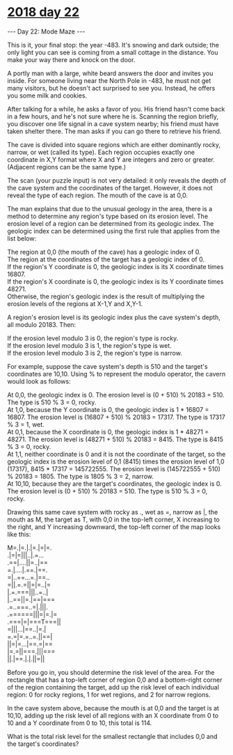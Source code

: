 # [2018 day 22](https://adventofcode.com/2018/day/22)

--- Day 22: Mode Maze ---

This is it, your final stop: the year -483. It's snowing and dark outside; the only light you can see is coming from a small cottage in the distance. You make your way there and knock on the door.



A portly man with a large, white beard answers the door and invites you inside. For someone living near the North Pole in -483, he must not get many visitors, but he doesn't act surprised to see you. Instead, he offers you some milk and cookies.



After talking for a while, he asks a favor of you. His friend hasn't come back in a few hours, and he's not sure where he is.  Scanning the region briefly, you discover one life signal in a cave system nearby; his friend must have taken shelter there.  The man asks if you can go there to retrieve his friend.



The cave is divided into square regions which are either dominantly rocky, narrow, or wet (called its type). Each region occupies exactly one coordinate in X,Y format where X and Y are integers and zero or greater. (Adjacent regions can be the same type.)



The scan (your puzzle input) is not very detailed: it only reveals the depth of the cave system and the coordinates of the target. However, it does not reveal the type of each region. The mouth of the cave is at 0,0.



The man explains that due to the unusual geology in the area, there is a method to determine any region's type based on its erosion level. The erosion level of a region can be determined from its geologic index. The geologic index can be determined using the first rule that applies from the list below:



The region at 0,0 (the mouth of the cave) has a geologic index of 0.\
The region at the coordinates of the target has a geologic index of 0.\
If the region's Y coordinate is 0, the geologic index is its X coordinate times 16807.\
If the region's X coordinate is 0, the geologic index is its Y coordinate times 48271.\
Otherwise, the region's geologic index is the result of multiplying the erosion levels of the regions at X-1,Y and X,Y-1.



A region's erosion level is its geologic index plus the cave system's depth, all modulo 20183. Then:



If the erosion level modulo 3 is 0, the region's type is rocky.\
If the erosion level modulo 3 is 1, the region's type is wet.\
If the erosion level modulo 3 is 2, the region's type is narrow.



For example, suppose the cave system's depth is 510 and the target's coordinates are 10,10. Using % to represent the modulo operator, the cavern would look as follows:



At 0,0, the geologic index is 0. The erosion level is (0 + 510) % 20183 = 510. The type is 510 % 3 = 0, rocky.\
At 1,0, because the Y coordinate is 0, the geologic index is 1 * 16807 = 16807. The erosion level is (16807 + 510) % 20183 = 17317. The type is 17317 % 3 = 1, wet.\
At 0,1, because the X coordinate is 0, the geologic index is  1 * 48271 = 48271. The erosion level is (48271 + 510) % 20183 = 8415. The type is 8415 % 3 = 0, rocky.\
At 1,1, neither coordinate is 0 and it is not the coordinate of the target, so the geologic index is the erosion level of 0,1 (8415) times the erosion level of 1,0 (17317), 8415 * 17317 = 145722555. The erosion level is (145722555 + 510) % 20183 = 1805. The type is 1805 % 3 = 2, narrow.\
At 10,10, because they are the target's coordinates, the geologic index is 0. The erosion level is (0 + 510) % 20183 = 510. The type is 510 % 3 = 0, rocky.



Drawing this same cave system with rocky as ., wet as =, narrow as |, the mouth as M, the target as T, with 0,0 in the top-left corner, X increasing to the right, and Y increasing downward, the top-left corner of the map looks like this:



M=.|=.|.|=.|=|=.\
.|=|=|||..|.=...\
.==|....||=..|==\
=.|....|.==.|==.\
=|..==...=.|==..\
=||.=.=||=|=..|=\
|.=.===|||..=..|\
|..==||=.|==|===\
.=..===..=|.|||.\
.======|||=|=.|=\
.===|=|===T===||\
=|||...|==..|=.|\
=.=|=.=..=.||==|\
||=|=...|==.=|==\
|=.=||===.|||===\
||.|==.|.|.||=||



Before you go in, you should determine the risk level of the area. For the rectangle that has a top-left corner of region 0,0 and a bottom-right corner of the region containing the target, add up the risk level of each individual region: 0 for rocky regions, 1 for wet regions, and 2 for narrow regions.



In the cave system above, because the mouth is at 0,0 and the target is at 10,10, adding up the risk level of all regions with an X coordinate from 0 to 10 and a Y coordinate from 0 to 10, this total is 114.



What is the total risk level for the smallest rectangle that includes 0,0 and the target's coordinates?



